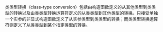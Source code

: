 类类型转换（class-type conversion）包括由构造函数定义的从其他类型到类类型的转换以及由类类型转换运算符定义的从类类型到其他类型的转换。只接受单独一个实参的非显式构造函数定义了从实参类型到类类型的转换；而类类型转换运算符则定义了从类类型到某个指定类型的转换。
